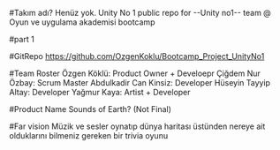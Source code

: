 #Takım adı? Henüz yok. Unity No 1
public repo for --Unity no1-- team @ Oyun ve uygulama akademisi bootcamp

#part 1

#GitRepo 
https://github.com/OzgenKoklu/Bootcamp_Project_UnityNo1

#Team Roster 
Özgen Köklü: Product Owner + Develoepr
Çiğdem Nur Özbay: Scrum Master
Abdulkadir Can Kinsiz: Developer 
Hüseyin Tayyip Altay: Developer
Yağmur Kaya: Artist + Developer

#Product Name 
Sounds of Earth? (Not Final)

#Far vision
Müzik ve sesler oynatıp dünya haritası üstünden nereye ait olduklarını bilmeniz gereken bir trivia oyunu

